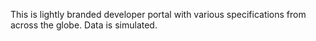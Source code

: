 This is lightly branded developer portal with various specifications from across the globe. Data is simulated.

